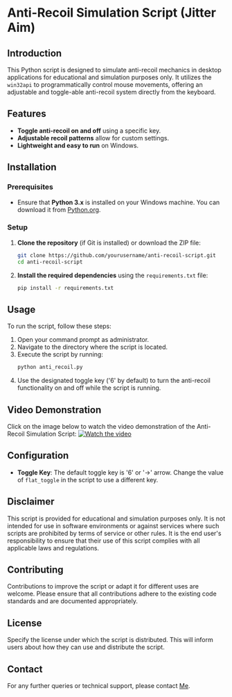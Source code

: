 # Anti-Recoil Simulation Script (Jitter Aim)

## Introduction
This Python script is designed to simulate anti-recoil mechanics in desktop applications for educational and simulation purposes only. It utilizes the `win32api` to programmatically control mouse movements, offering an adjustable and toggle-able anti-recoil system directly from the keyboard.

## Features
- **Toggle anti-recoil on and off** using a specific key.
- **Adjustable recoil patterns** allow for custom settings.
- **Lightweight and easy to run** on Windows.

## Installation

### Prerequisites
- Ensure that **Python 3.x** is installed on your Windows machine. You can download it from [Python.org](https://www.python.org/downloads/).

### Setup
1. **Clone the repository** (if Git is installed) or download the ZIP file:
   ```bash
   git clone https://github.com/yourusername/anti-recoil-script.git
   cd anti-recoil-script
   ```
2. **Install the required dependencies** using the `requirements.txt` file:
   ```bash
   pip install -r requirements.txt
   ```

## Usage
To run the script, follow these steps:
1. Open your command prompt as administrator.
2. Navigate to the directory where the script is located.
3. Execute the script by running:
   ```bash
   python anti_recoil.py
   ```
4. Use the designated toggle key ('6' by default) to turn the anti-recoil functionality on and off while the script is running.

## Video Demonstration
Click on the image below to watch the video demonstration of the Anti-Recoil Simulation Script:
[![Watch the video](https://img.youtube.com/vi/wC-brx_yn1c/hqdefault.jpg)](https://youtu.be/wC-brx_yn1c)

## Configuration
- **Toggle Key**: The default toggle key is '6' or '->' arrow. Change the value of `flat_toggle` in the script to use a different key.

## Disclaimer
This script is provided for educational and simulation purposes only. It is not intended for use in software environments or against services where such scripts are prohibited by terms of service or other rules. It is the end user's responsibility to ensure that their use of this script complies with all applicable laws and regulations.

## Contributing
Contributions to improve the script or adapt it for different uses are welcome. Please ensure that all contributions adhere to the existing code standards and are documented appropriately.

## License
Specify the license under which the script is distributed. This will inform users about how they can use and distribute the script.

## Contact
For any further queries or technical support, please contact [Me](mailto:amaralkaff@gmail.com).

